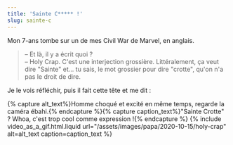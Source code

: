 ```yaml
---
title: 'Sainte C***** !'
slug: sainte-c
---
```


Mon 7-ans tombe sur un de mes <span lang="en">Civil War</span> de Marvel, en
anglais.

> – Et là, il y a écrit quoi ?  
> – Holy Crap. C'est une interjection grossière. Littéralement, ça veut dire
> "Sainte" et… tu sais, le mot grossier pour dire "crotte", qu'on n'a pas le
> droit de dire.

Je le vois réfléchir, puis il fait cette tête et me dit :

{% capture alt_text%}Homme choqué et excité en même temps, regarde la caméra
ébahi.{% endcapture %}{% capture caption_text%}"Sainte Crotte" ? Whoa, c'est
trop cool comme expression !{% endcapture %}
{% include video_as_a_gif.html.liquid
url="/assets/images/papa/2020-10-15/holy-crap"
alt=alt_text
caption=caption_text
%}
